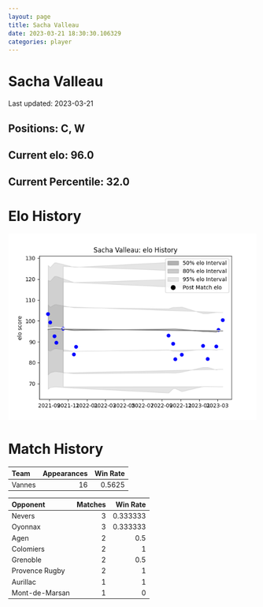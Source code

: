 ```yaml
---  
layout: page  
title: Sacha Valleau  
date: 2023-03-21 18:30:30.106329  
categories: player  
---
```

# Sacha Valleau


Last updated: 2023-03-21
## Positions: C, W

## Current elo: 96.0

## Current Percentile: 32.0

# Elo History


![elo history](history_SachaValleau.png)
# Match History


| Team   |   Appearances |   Win Rate |
|:-------|--------------:|-----------:|
| Vannes |            16 |     0.5625 |

| Opponent       |   Matches |   Win Rate |
|:---------------|----------:|-----------:|
| Nevers         |         3 |   0.333333 |
| Oyonnax        |         3 |   0.333333 |
| Agen           |         2 |   0.5      |
| Colomiers      |         2 |   1        |
| Grenoble       |         2 |   0.5      |
| Provence Rugby |         2 |   1        |
| Aurillac       |         1 |   1        |
| Mont-de-Marsan |         1 |   0        |